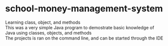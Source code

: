 # school-money-management-system
Learning class, object, and methods
<br />
<span>This was a very simple Java program to demostrate basic knowledge of Java using classes, objects, and methods</span>
<br />
<span>The projects is ran on the command line, and can be started through the IDE</span>
